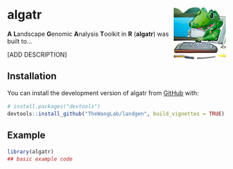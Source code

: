 
<!-- README.md is generated from README.Rmd. Please edit that file -->

# algatr <img src="man/figures/logo.png" align="right" height="120" />

**A** **L**andscape **G**enomic **A**nalysis **T**oolkit in **R**
(**algatr**) was built to…

<!-- badges: start -->
<!-- badges: end -->

\[ADD DESCRIPTION\]

## Installation

You can install the development version of algatr from
[GitHub](https://github.com/) with:

``` r
# install.packages("devtools")
devtools::install_github("TheWangLab/landgen", build_vignettes = TRUE)
```

## Example

``` r
library(algatr)
## basic example code
```
